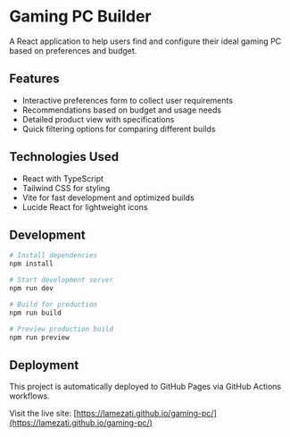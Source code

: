 # Gaming PC Builder

A React application to help users find and configure their ideal gaming PC based on preferences and budget.

## Features

- Interactive preferences form to collect user requirements
- Recommendations based on budget and usage needs
- Detailed product view with specifications
- Quick filtering options for comparing different builds

## Technologies Used

- React with TypeScript
- Tailwind CSS for styling
- Vite for fast development and optimized builds
- Lucide React for lightweight icons

## Development

```bash
# Install dependencies
npm install

# Start development server
npm run dev

# Build for production
npm run build

# Preview production build
npm run preview
```

## Deployment

This project is automatically deployed to GitHub Pages via GitHub Actions workflows.

Visit the live site: [https://lamezati.github.io/gaming-pc/](https://lamezati.github.io/gaming-pc/)
